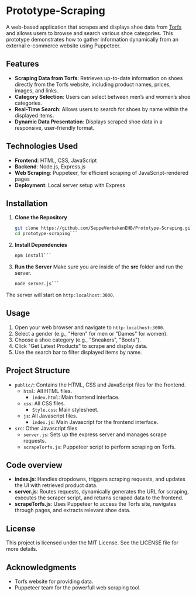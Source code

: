 # Prototype-Scraping

A web-based application that scrapes and displays shoe data from [Torfs](https://www.torfs.be) and allows users to browse and search various shoe categories. This prototype demonstrates how to gather information dynamically from an external e-commerce website using Puppeteer.

## Features

- **Scraping Data from Torfs**: Retrieves up-to-date information on shoes directly from the Torfs website, including product names, prices, images, and links.
- **Category Selection**: Users can select between men’s and women’s shoe categories.
- **Real-Time Search**: Allows users to search for shoes by name within the displayed items.
- **Dynamic Data Presentation**: Displays scraped shoe data in a responsive, user-friendly format.

## Technologies Used

- **Frontend**: HTML, CSS, JavaScript
- **Backend**: Node.js, Express.js
- **Web Scraping**: Puppeteer, for efficient scraping of JavaScript-rendered pages
- **Deployment**: Local server setup with Express

## Installation

1. **Clone the Repository**
   ```bash
   git clone https://github.com/SeppeVerbekenEHB/Prototype-Scraping.git
   cd prototype-scraping```

2. **Install Dependencies**
   ```bash
   npm install```

3. **Run the Server**
Make sure you are inside of the **src** folder and run the server.
    ```bash
    node server.js```
The server will start on `http:localhost:3000`.

## Usage

1. Open your web browser and navigate to `http:localhost:3000`.
2. Select a gender (e.g., "Heren" for men or "Dames" for women).
3. Choose a shoe category (e.g., "Sneakers", "Boots").
4. Click "Get Latest Products" to scrape and display data.
5. Use the search bar to filter displayed items by name.

## Project Structure

- `public/`: Contains the HTML, CSS and JavaScript files for the frontend.
  - `html`: All HTML files.
    - `index.html`: Main frontend interface.
  - `css`: All CSS files.
    - `Style.css`: Main stylesheet.
  - `js`: All Javascript files.
    - `index.js`: Main Javascript for the frontend interface.
- `src`: Other Javascript files
  - `server.js`: Sets up the express server and manages scrape requests.
  - `scrapeTorfs.js`: Puppeteer script to perform scraping on Torfs.

## Code overview

- **index.js**: Handles dropdowns, triggers scraping requests, and updates the UI with retrieved product data.
- **server.js**: Routes requests, dynamically generates the URL for scraping, executes the scraper script, and returns scraped data
  to the frontend.
- **scrapeTorfs.js**: Uses Puppeteer to access the Torfs site, navigates through pages, and extracts relevant shoe data.

## License

This project is licensed under the MIT License. See the LICENSE file for more details.

## Acknowledgments

- Torfs website for providing data.
- Puppeteer team for the powerfull web scraping tool.